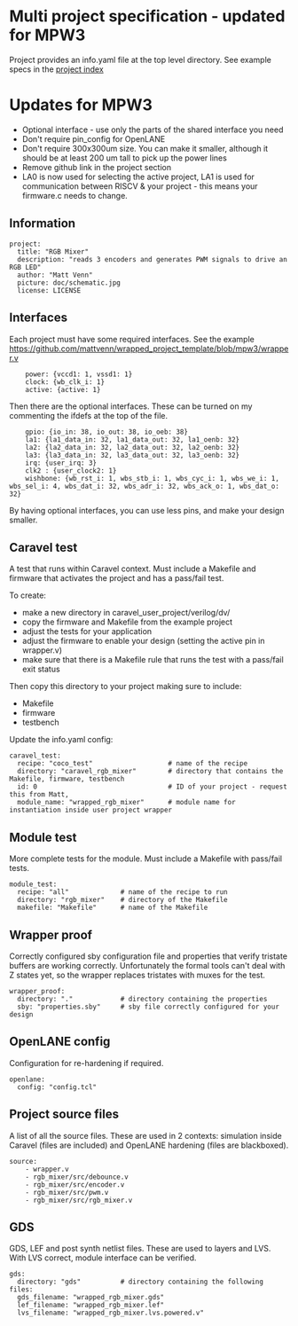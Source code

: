 # Multi project specification - updated for MPW3

Project provides an info.yaml file at the top level directory.
See example specs in the [project index](https://github.com/mattvenn/zero_to_asic_mpw3/blob/mpw3/README.md)

# Updates for MPW3

* Optional interface - use only the parts of the shared interface you need
* Don't require pin_config for OpenLANE
* Don't require 300x300um size. You can make it smaller, although it should be at least 200 um tall to pick up the power lines
* Remove github link in the project section
* LA0 is now used for selecting the active project, LA1 is used for communication between RISCV & your project - this means your firmware.c needs to change.

## Information

    project: 
      title: "RGB Mixer"
      description: "reads 3 encoders and generates PWM signals to drive an RGB LED"
      author: "Matt Venn"       
      picture: doc/schematic.jpg
      license: LICENSE

## Interfaces

Each project must have some required interfaces. See the example https://github.com/mattvenn/wrapped_project_template/blob/mpw3/wrapper.v

        power: {vccd1: 1, vssd1: 1}
        clock: {wb_clk_i: 1}
        active: {active: 1}

Then there are the optional interfaces. These can be turned on my commenting the ifdefs at the top of the file.

        gpio: {io_in: 38, io_out: 38, io_oeb: 38}
        la1: {la1_data_in: 32, la1_data_out: 32, la1_oenb: 32}
        la2: {la2_data_in: 32, la2_data_out: 32, la2_oenb: 32}
        la3: {la3_data_in: 32, la3_data_out: 32, la3_oenb: 32}
        irq: {user_irq: 3}
        clk2 : {user_clock2: 1}
        wishbone: {wb_rst_i: 1, wbs_stb_i: 1, wbs_cyc_i: 1, wbs_we_i: 1, wbs_sel_i: 4, wbs_dat_i: 32, wbs_adr_i: 32, wbs_ack_o: 1, wbs_dat_o: 32}

By having optional interfaces, you can use less pins, and make your design smaller.

## Caravel test

A test that runs within Caravel context. Must include a Makefile and firmware that activates the project and has a pass/fail test.

To create:

* make a new directory in caravel_user_project/verilog/dv/
* copy the firmware and Makefile from the example project
* adjust the tests for your application
* adjust the firmware to enable your design (setting the active pin in wrapper.v)
* make sure that there is a Makefile rule that runs the test with a pass/fail exit status

Then copy this directory to your project making sure to include:

* Makefile
* firmware
* testbench

Update the info.yaml config:

    caravel_test:
      recipe: "coco_test"                   # name of the recipe
      directory: "caravel_rgb_mixer"        # directory that contains the Makefile, firmware, testbench
      id: 0                                 # ID of your project - request this from Matt, 
      module_name: "wrapped_rgb_mixer"      # module name for instantiation inside user project wrapper

## Module test

More complete tests for the module. Must include a Makefile with pass/fail tests.

    module_test:
      recipe: "all"             # name of the recipe to run
      directory: "rgb_mixer"    # directory of the Makefile
      makefile: "Makefile"      # name of the Makefile

## Wrapper proof

Correctly configured sby configuration file and properties that verify tristate buffers are working correctly.
Unfortunately the formal tools can't deal with Z states yet, so the wrapper replaces tristates with muxes for the test.

    wrapper_proof:
      directory: "."            # directory containing the properties
      sby: "properties.sby"     # sby file correctly configured for your design

## OpenLANE config

Configuration for re-hardening if required.

    openlane:
      config: "config.tcl"

## Project source files

A list of all the source files. These are used in 2 contexts: simulation inside Caravel (files are included) and OpenLANE hardening (files are blackboxed).

    source:
        - wrapper.v
        - rgb_mixer/src/debounce.v
        - rgb_mixer/src/encoder.v
        - rgb_mixer/src/pwm.v
        - rgb_mixer/src/rgb_mixer.v

## GDS

GDS, LEF and post synth netlist files. These are used to layers and LVS. With LVS correct, module interface can be verified.

    gds:
      directory: "gds"          # directory containing the following files:
      gds_filename: "wrapped_rgb_mixer.gds"
      lef_filename: "wrapped_rgb_mixer.lef"
      lvs_filename: "wrapped_rgb_mixer.lvs.powered.v"

